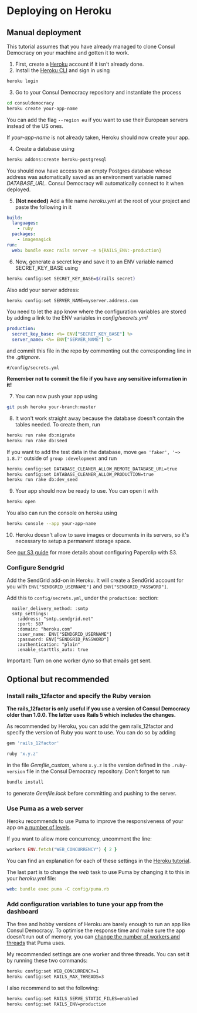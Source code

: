 # Deploying on Heroku

## Manual deployment

This tutorial assumes that you have already managed to clone Consul Democracy on your machine and gotten it to work.

1. First, create a [Heroku](https://www.heroku.com) account if it isn't already done.
2. Install the [Heroku CLI](https://devcenter.heroku.com/articles/heroku-cli) and sign in using

  ```bash
  heroku login
  ```

3. Go to your Consul Democracy repository and instantiate the process

  ```bash
  cd consuldemocracy
  heroku create your-app-name
  ```

  You can add the flag `--region eu` if you want to use their European servers instead of the US ones.

  If _your-app-name_ is not already taken, Heroku should now create your app.

4. Create a database using

  ```bash
  heroku addons:create heroku-postgresql
  ```

  You should now have access to an empty Postgres database whose address was automatically saved as an environment variable named _DATABASE\_URL_. Consul Democracy will automatically connect to it when deployed.

5. **(Not needed)** Add a file name _heroku.yml_ at the root of your project and paste the following in it

  ```yml
  build:
    languages:
      - ruby
    packages:
      - imagemagick
  run:
    web: bundle exec rails server -e ${RAILS_ENV:-production}
  ```

6. Now, generate a secret key and save it to an ENV variable named SECRET\_KEY\_BASE using

  ```bash
  heroku config:set SECRET_KEY_BASE=$(rails secret)
  ```

  Also add your server address:

  ```bash
  heroku config:set SERVER_NAME=myserver.address.com
  ```

  You need to let the app know where the configuration variables are stored by adding a link to the ENV variables in _config/secrets.yml_

  ```yml
  production:
    secret_key_base: <%= ENV["SECRET_KEY_BASE"] %>
    server_name: <%= ENV["SERVER_NAME"] %>
  ```

  and commit this file in the repo by commenting out the corresponding line in the _.gitignore_.

  ```gitignore
  #/config/secrets.yml
  ```

  **Remember not to commit the file if you have any sensitive information in it!**

7. You can now push your app using

  ```bash
  git push heroku your-branch:master
  ```

8. It won't work straight away because the database doesn't contain the tables needed. To create them, run

  ```bash
  heroku run rake db:migrate
  heroku run rake db:seed
  ```

  If you want to add the test data in the database, move `gem 'faker', '~> 1.8.7'` outside of `group :development` and run

  ```bash
  heroku config:set DATABASE_CLEANER_ALLOW_REMOTE_DATABASE_URL=true
  heroku config:set DATABASE_CLEANER_ALLOW_PRODUCTION=true
  heroku run rake db:dev_seed
  ```

9. Your app should now be ready to use. You can open it with

  ```bash
  heroku open
  ```

  You also can run the console on heroku using

  ```bash
  heroku console --app your-app-name
  ```

10. Heroku doesn't allow to save images or documents in its servers, so it's necessary to setup a permanent storage space.

  See [our S3 guide](./using-aws-s3-as-storage.md) for more details about configuring Paperclip with S3.

### Configure Sendgrid

Add the SendGrid add-on in Heroku. It will create a SendGrid account for you with `ENV["SENDGRID_USERNAME"]` and `ENV["SENDGRID_PASSWORD"]`.

Add this to `config/secrets.yml`, under the `production:` section:

```
  mailer_delivery_method: :smtp
  smtp_settings:
    :address: "smtp.sendgrid.net"
    :port: 587
    :domain: "heroku.com"
    :user_name: ENV["SENDGRID_USERNAME"]
    :password: ENV["SENDGRID_PASSWORD"]
    :authentication: "plain"
    :enable_starttls_auto: true
```

Important: Turn on one worker dyno so that emails get sent.

## Optional but recommended

### Install rails\_12factor and specify the Ruby version

**The rails\_12factor is only useful if you use a version of Consul Democracy older than 1.0.0. The latter uses Rails 5 which includes the changes.**

As recommended by Heroku, you can add the gem rails\_12factor and specify the version of Ruby you want to use. You can do so by adding

```ruby
gem 'rails_12factor'

ruby 'x.y.z'
```

in the file _Gemfile\_custom_, where `x.y.z` is the version defined in the `.ruby-version` file in the Consul Democracy repository. Don't forget to run

```bash
bundle install
```

to generate _Gemfile.lock_ before committing and pushing to the server.

### Use Puma as a web server

Heroku recommends to use Puma to improve the responsiveness of your app on [a number of levels](http://blog.scoutapp.com/articles/2017/02/10/which-ruby-app-server-is-right-for-you).

If you want to allow more concurrency, uncomment the line:

```ruby
workers ENV.fetch("WEB_CONCURRENCY") { 2 }
```

You can find an explanation for each of these settings in the [Heroku tutorial](https://devcenter.heroku.com/articles/deploying-rails-applications-with-the-puma-web-server).

The last part is to change the _web_ task to use Puma by changing it to this in your _heroku.yml_ file:

```yml
web: bundle exec puma -C config/puma.rb
```

### Add configuration variables to tune your app from the dashboard

The free and hobby versions of Heroku are barely enough to run an app like Consul Democracy. To optimise the response time and make sure the app doesn't run out of memory, you can [change the number of workers and threads](https://devcenter.heroku.com/articles/deploying-rails-applications-with-the-puma-web-server#workers) that Puma uses.

My recommended settings are one worker and three threads. You can set it by running these two commands:

```bash
heroku config:set WEB_CONCURRENCY=1
heroku config:set RAILS_MAX_THREADS=3
```

I also recommend to set the following:

```bash
heroku config:set RAILS_SERVE_STATIC_FILES=enabled
heroku config:set RAILS_ENV=production
```
